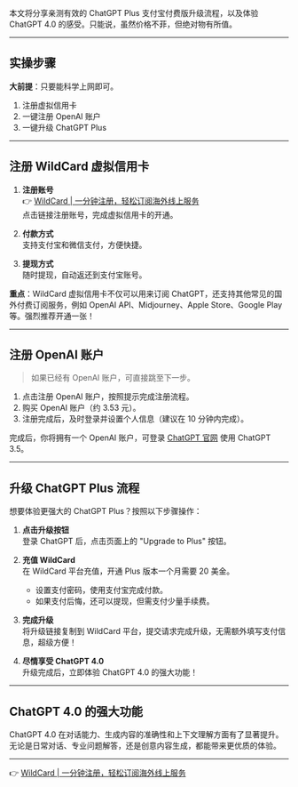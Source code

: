 本文将分享亲测有效的 ChatGPT Plus 支付宝付费版升级流程，以及体验 ChatGPT 4.0 的感受。只能说，虽然价格不菲，但绝对物有所值。

---

## 实操步骤

**大前提**：只要能科学上网即可。

1. 注册虚拟信用卡  
2. 一键注册 OpenAI 账户  
3. 一键升级 ChatGPT Plus  

---

## 注册 WildCard 虚拟信用卡

1. **注册账号**  
   👉 [WildCard | 一分钟注册，轻松订阅海外线上服务](https://bit.ly/bewildcard)  
   点击链接注册账号，完成虚拟信用卡的开通。

2. **付款方式**  
   支持支付宝和微信支付，方便快捷。

3. **提现方式**  
   随时提现，自动返还到支付宝账号。

**重点**：WildCard 虚拟信用卡不仅可以用来订阅 ChatGPT，还支持其他常见的国外付费订阅服务，例如 OpenAI API、Midjourney、Apple Store、Google Play 等。强烈推荐开通一张！

---

## 注册 OpenAI 账户

> 如果已经有 OpenAI 账户，可直接跳至下一步。

1. 点击注册 OpenAI 账户，按照提示完成注册流程。  
2. 购买 OpenAI 账户（约 3.53 元）。  
3. 注册完成后，及时登录并设置个人信息（建议在 10 分钟内完成）。  

完成后，你将拥有一个 OpenAI 账户，可登录 [ChatGPT 官网](https://chat.openai.com/) 使用 ChatGPT 3.5。

---

## 升级 ChatGPT Plus 流程

想要体验更强大的 ChatGPT Plus？按照以下步骤操作：

1. **点击升级按钮**  
   登录 ChatGPT 后，点击页面上的 "Upgrade to Plus" 按钮。

2. **充值 WildCard**  
   在 WildCard 平台充值，开通 Plus 版本一个月需要 20 美金。  
   - 设置支付密码，使用支付宝完成付款。  
   - 如果支付后悔，还可以提现，但需支付少量手续费。

3. **完成升级**  
   将升级链接复制到 WildCard 平台，提交请求完成升级，无需额外填写支付信息，超级方便！

4. **尽情享受 ChatGPT 4.0**  
   升级完成后，立即体验 ChatGPT 4.0 的强大功能！

---

## ChatGPT 4.0 的强大功能

ChatGPT 4.0 在对话能力、生成内容的准确性和上下文理解方面有了显著提升。无论是日常对话、专业问题解答，还是创意内容生成，都能带来更优质的体验。

---

👉 [WildCard | 一分钟注册，轻松订阅海外线上服务](https://bit.ly/bewildcard)